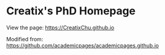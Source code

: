 # Creatix's PhD Homepage

View the page: https://CreatixChu.github.io

Modified from: https://github.com/academicpages/academicpages.github.io
